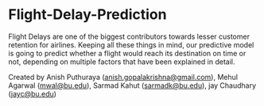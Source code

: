 # Flight-Delay-Prediction
Flight Delays are one of the biggest contributors towards lesser customer retention for airlines. Keeping all these things in mind, our predictive model is going to predict whether a flight would reach its destination on time or not, depending on multiple factors that have been explained in detail.

Created by Anish Puthuraya (anish.gopalakrishna@gmail.com), Mehul Agarwal (mwal@bu.edu), Sarmad Kahut (sarmadk@bu.edu), jay Chaudhary (jayc@bu.edu)
